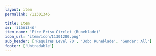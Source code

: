 ```yaml
---
layout: item
permalink: /11301346

title: Item
id: '11301346'
item_name: 'Fire Prism Circlet (Runeblade)'
icon_url: 'item/icon/11301280.png'
sub_header: ['Requires Level 70', 'Job: Runeblade', 'Gender: All']
footer: ['Untradable']
---
```


